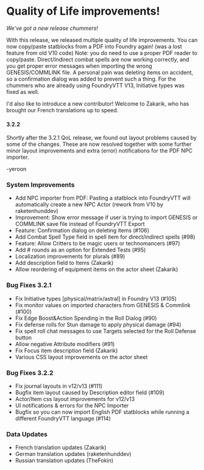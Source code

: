 # Quality of Life improvements!
*We've got a new release chummers!*

With this release, we released multiple quality of life improvements. You can now copy/paste statblocks from a PDF into Foundry again! (was a lost feature from old V10 code) Note: you do need to use a proper PDF reader to copy/paste.
Direct/Indirect combat spells are now working correctly, and you get proper error messages when importing the wrong GENESIS/COMMLINK file. A personal pain was deleting items on accident, so a confirmation dialog was added to prevent such a thing. For the chummers who are already using FoundryVTT V13, Initiative types was fixed as well.

I'd also like to introduce a new contributor! Welcome to Zakarik, who has brought our French translations up to speed.

#### 3.2.2
Shortly after the 3.2.1 QoL release, we found out layout problems caused by some of the changes. These are now resolved together with some further minor layout improvements and extra (error) notifications for the PDF NPC importer.

-yeroon

### System Improvements
- Add NPC importer from PDF: Pasting a statblock into FoundryVTT will automatically create a new NPC Actor (rework from V10 by raketenhunddev)
- Improvement: Show error message if user is trying to import GENESIS or COMMLINK save file instead of FoundryVTT Export
- Feature: Confirmation dialog on deleting items (#106)
- Add Combat Spell Type field in spell item for direct/indirect spells (#98)
- Feature: Allow Critters to be magic users or technomancers (#97)
- Add # rounds as an option for Extended Tests (#95)
- Localization improvements for plurals (#89)
- Add description field to Items (Zakarik)
- Allow reordering of equipment items on the actor sheet (Zakarik)

### Bug Fixes 3.2.1
- Fix Initiative types [physical/matrix/astral] in Foundry V13 (#105)
- Fix monitor values on imported characters from GENESIS & Commlink (#100)
- Fix Edge Boost&Action Spending in the Roll Dialog (#90)
- Fix defense rolls for Stun damage to apply physical damage (#94)
- Fix spell roll chat messages to use Targets selected for the Roll Defense button
- Allow negative Attribute modifiers (#91)
- Fix Focus item description field (Zakarik)
- Various CSS layout improvements on the actor sheet

### Bug Fixes 3.2.2
- Fix journal layouts in v12/v13 (#111)
- Bugfix item layout caused by Description editor field (#109)
- Actor/Item css layout improvements for v12/v13
- UI notifications & errors for the NPC Importer
- Bugfix so you can now import English PDF statblocks while running a different FoundryVTT language (#114)

### Data Updates
- French translation updates (Zakarik)
- German translation updates (raketenhunddev)
- Russian translation updates (TheFokin)